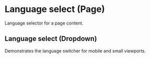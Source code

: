 # Language select (Page)

Language selector for a page content.

## Language select (Dropdown)

Demonstrates the language switcher for mobile and small viewports.
